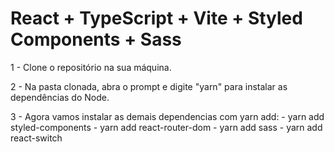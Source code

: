 # React + TypeScript + Vite + Styled Components + Sass

1 - Clone o repositório na sua máquina.

2 - Na pasta clonada, abra o prompt e digite "yarn" para instalar as dependências do Node.

3 - Agora vamos instalar as demais dependencias com yarn add:
    - yarn add styled-components 
    - yarn add react-router-dom
    - yarn add sass
    - yarn add react-switch